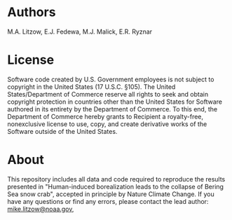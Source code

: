 # Authors
M.A. Litzow, E.J. Fedewa, M.J. Malick, E.R. Ryznar

# License
Software code created by U.S. Government employees is not subject to copyright in the United States (17 U.S.C. §105). The United States/Department of Commerce reserve all rights to seek and obtain copyright protection in countries other than the United States for Software authored in its entirety by the Department of Commerce. To this end, the Department of Commerce hereby grants to Recipient a royalty-free, nonexclusive license to use, copy, and create derivative works of the Software outside of the United States.

# About
This repository includes all data and code required to reproduce the results presented in "Human-induced borealization leads to the collapse of Bering Sea snow crab", accepted in principle by Nature Climate Change. If you have any questions or find any errors, please contact the lead author: mike.litzow@noaa.gov,
